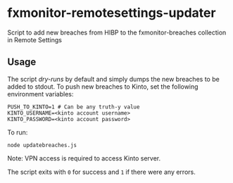 # fxmonitor-remotesettings-updater
Script to add new breaches from HIBP to the fxmonitor-breaches collection in Remote Settings

## Usage
The script *dry-runs* by default and simply dumps the new breaches to be added to stdout.
To push new breaches to Kinto, set the following environment variables:
```
PUSH_TO_KINTO=1 # Can be any truth-y value
KINTO_USERNAME=<kinto account username>
KINTO_PASSWORD=<kinto account password>
```
To run:
```
node updatebreaches.js
```
Note: VPN access is required to access Kinto server.

The script exits with `0` for success and `1` if there were any errors.
